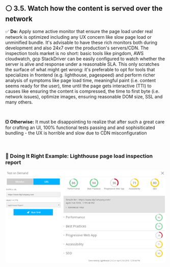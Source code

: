 ## ⚪ ️ 3.5. Watch how the content is served over the network

:white_check_mark: **Do:** Apply some active monitor that ensure the page load under real network is optimized including any UX concern like slow page load or unminified bundle. It's advisable to have these rich monitors both during development and also 24x7 over the production's servers/CDN. The inspection tools market is no short: basic tools like pingdom, AWS cloudwatch, gcp StackDriver can be easily configured to watch whether the server is alive and response under a reasonable SLA. This only scratches the surface of what might get wrong: it's preferable to opt for tools that specializes in frontend (e.g. lighthouse, pagespeed) and perform richer analysis of symptoms like page load time, meaningful paint (i.e. content seems ready for the user), time until the page gets interactive (TTI) to causes like ensuring the content is compressed, the time to first byte (i.e. network issues), optimize images, ensuring reasonable DOM size, SSL and many others. 

<br/>

:negative_squared_cross_mark: **Otherwise:** It must be disappointing to realize that after such a great care for crafting an UI, 100% functional tests passing and and sophisiticated bundling - the UX is horrible and slow due to CDN misconfiguration

<br/>

### :clap: Doing It Right Example: Lighthouse page load inspection report

![](/assets/lighthouse2.png "Lighthouse page load inspection report")

<br/>
